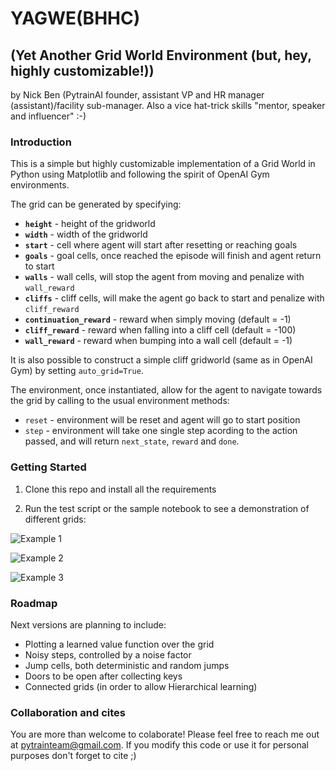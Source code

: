 [//]: # (Image References)

[logo]: https://github.com/pytrainai/gridworld/blob/master/assets/logo.png
[example1]: https://github.com/pytrainai/gridworld/blob/master/figures/example_1.png "Grid for example 1"
[example2]: https://github.com/pytrainai/gridworld/blob/master/figures/example_2.png "Grid for example 2"
[example3]: https://github.com/pytrainai/gridworld/blob/master/figures/example_3.png "Grid for example 3"

# YAGWE(BHHC)

## (Yet Another Grid World Environment (but, hey, highly customizable!))

by Nick Ben (PytrainAI founder, assistant VP and HR manager (assistant)/facility sub-manager. Also a vice hat-trick skills "mentor, speaker and influencer" :-)

### Introduction

This is a simple but highly customizable implementation of a Grid World in Python using Matplotlib and following the spirit of OpenAI Gym environments.


The grid can be generated by specifying:
- **`height`** - height of the gridworld
- **`width`** - width of the gridworld
- **`start`** - cell where agent will start after resetting or reaching goals
- **`goals`** - goal cells, once reached the episode will finish and agent return to start
- **`walls`** - wall cells, will stop the agent from moving and penalize with `wall_reward`
- **`cliffs`** - cliff cells, will make the agent go back to start and penalize with `cliff_reward`
- **`continuation_reward`** - reward when simply moving (default = -1)
- **`cliff_reward`** - reward when falling into a cliff cell (default = -100)
- **`wall_reward`** - reward when bumping into a wall cell (default = -1)

It is also possible to construct a simple cliff gridworld (same as in OpenAI Gym) by setting `auto_grid=True`.

The environment, once instantiated, allow for the agent to navigate towards the grid by calling to the usual environment methods:

- `reset` - environment will be reset and agent will go to start position
- `step` - environment will take one single step acording to the action passed, and will return `next_state`, `reward` and `done`.

### Getting Started

1. Clone this repo and install all the requirements 

2. Run the test script or the sample notebook to see a demonstration of different grids:

![Example 1][example1]

![Example 2][example2]

![Example 3][example3]


### Roadmap

Next versions are planning to include:

 - Plotting a learned value function over the grid
 - Noisy steps, controlled by a noise factor
 - Jump cells, both deterministic and random jumps
 - Doors to be open after collecting keys
 - Connected grids (in order to allow Hierarchical learning)


### Collaboration and cites

You are more than welcome to colaborate! Please feel free to reach me out at pytrainteam@gmail.com. If you modify this code or use it for personal purposes don't forget to cite ;)
